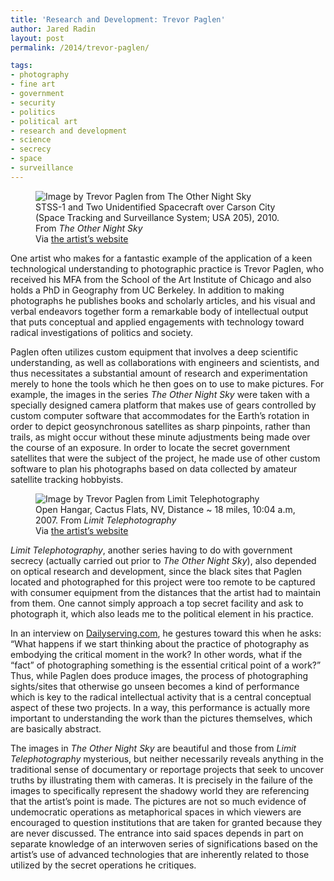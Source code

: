 ```yaml
---
title: 'Research and Development: Trevor Paglen'
author: Jared Radin
layout: post
permalink: /2014/trevor-paglen/

tags:
- photography
- fine art
- government
- security
- politics
- political art
- research and development
- science
- secrecy
- space
- surveillance
---
```

<figure>
<img src="http://paglen.com/img/92web.jpg" alt="Image by Trevor Paglen from The Other Night Sky"  />

<figcaption>
STSS-1 and Two Unidentified Spacecraft over Carson City (Space Tracking and Surveillance System; USA 205), 2010. From <em>The Other Night Sky</em> <br /> Via <a href="www.paglen.com">the artist&#8217;s website</a>
</figcaption>
</figure>

One artist who makes for a fantastic example of the application of a keen technological understanding to photographic practice is Trevor Paglen, who received his MFA from the School of the Art Institute of Chicago and also holds a PhD in Geography from UC Berkeley. In addition to making photographs he publishes books and scholarly articles, and his visual and verbal endeavors together form a remarkable body of intellectual output that puts conceptual and applied engagements with technology toward radical investigations of politics and society.


<!--more-->

Paglen often utilizes custom equipment that involves a deep scientific understanding, as well as collaborations with engineers and scientists, and thus necessitates a substantial amount of research and experimentation merely to hone the tools which he then goes on to use to make pictures. For example, the images in the series <i>The Other Night Sky</i> were taken with a specially designed camera platform that makes use of gears controlled by custom computer software that accommodates for the Earth&#8217;s rotation in order to depict geosynchronous satellites as sharp pinpoints, rather than trails, as might occur without these minute adjustments being made over the course of an exposure. In order to locate the secret government satellites that were the subject of the project, he made use of other custom software to plan his photographs based on data collected by amateur satellite tracking hobbyists.


<figure>
<img src="http://paglen.com/img/43web.jpg" alt="Image by Trevor Paglen from Limit Telephotography" />
<figcaption>
Open Hangar, Cactus Flats, NV, Distance ~ 18 miles, 10:04 a.m, 2007. From <em>Limit Telephotography</em> <br /> Via <a href="www.paglen.com">the artist&#8217;s website</a>
</figcaption>
</figure>

<i>Limit Telephotography</i>, another series having to do with government secrecy (actually carried out prior to <em>The Other Night Sky</em>), also depended on optical research and development, since the black sites that Paglen located and photographed for this project were too remote to be captured with consumer equipment from the distances that the artist had to maintain from them. One cannot simply approach a top secret facility and ask to photograph it, which also leads me to the political element in his practice.

In an interview on <a href="http://www.dailyserving.com">Dailyserving.com</a>, he gestures toward this when he asks: “What happens if we start thinking about the practice of photography as embodying the critical moment in the work? In other words, what if the “fact” of photographing something is the essential critical point of a work?” Thus, while Paglen does produce images, the process of photographing sights/sites that otherwise go unseen becomes a kind of performance which is key to the radical intellectual activity that is a central conceptual aspect of these two projects. In a way, this performance is actually more important to understanding the work than the pictures themselves, which are basically abstract.

The images in <em>The Other Night Sky</em> are beautiful and those from <em>Limit Telephotography</em> mysterious, but neither necessarily reveals anything in the traditional sense of documentary or reportage projects that seek to uncover truths by illustrating them with cameras. It is precisely in the failure of the images to specifically represent the shadowy world they are referencing that the artist&#8217;s point is made. The pictures are not so much evidence of undemocratic operations as metaphorical spaces in which viewers are encouraged to question institutions that are taken for granted because they are never discussed. The entrance into said spaces depends in part on separate knowledge of an interwoven series of significations based on the artist&#8217;s use of advanced technologies that are inherently related to those utilized by the secret operations he critiques.
